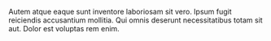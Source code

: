 Autem atque eaque sunt inventore laboriosam sit vero. Ipsum fugit reiciendis accusantium mollitia. Qui omnis deserunt necessitatibus totam sit aut. Dolor est voluptas rem enim.